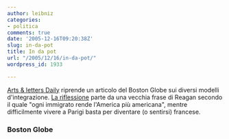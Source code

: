 ```yaml
---
author: leibniz
categories:
- politica
comments: true
date: '2005-12-16T09:20:38Z'
slug: in-da-pot
title: In da pot
url: "/2005/12/16/in-da-pot/"
wordpress_id: 1933

---
```

[Arts & letters Daily](https://aldaily.com/) riprende un articolo del Boston Globe sui diversi modelli d'integrazione. [La riflessione](https://www.boston.com/news/globe/ideas/articles/2005/12/11/native_grounds/?page=full) parte da una vecchia frase di Reagan secondo il quale "ogni immigrato rende l'America più americana", mentre difficilmente vivere a Parigi basta per diventare (o sentirsi) francese. 

### Boston Globe
